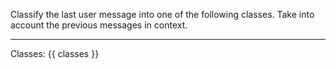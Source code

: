 Classify the last user message into one of the following classes.
Take into account the previous messages in context.

---

Classes:
{{ classes }}
